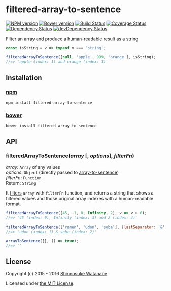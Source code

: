 # filtered-array-to-sentence

[![NPM version](https://img.shields.io/npm/v/filtered-array-to-sentence.svg)](https://www.npmjs.com/package/filtered-array-to-sentence)
[![Bower version](https://img.shields.io/bower/v/filtered-array-to-sentence.svg)](https://github.com/shinnn/filtered-array-to-sentence/releases)
[![Build Status](https://travis-ci.org/shinnn/filtered-array-to-sentence.svg?branch=master)](https://travis-ci.org/shinnn/filtered-array-to-sentence)
[![Coverage Status](https://img.shields.io/coveralls/shinnn/filtered-array-to-sentence.svg)](https://coveralls.io/r/shinnn/filtered-array-to-sentence)
[![Dependency Status](https://david-dm.org/shinnn/filtered-array-to-sentence.svg)](https://david-dm.org/shinnn/filtered-array-to-sentence)
[![devDependency Status](https://david-dm.org/shinnn/filtered-array-to-sentence/dev-status.svg)](https://david-dm.org/shinnn/filtered-array-to-sentence#info=devDependencies)

Filter an array and produce a human-readable result as a string

```javascript
const isString = v => typeof v === 'string';

filteredArrayToSentence([null, 'apple', 999, 'orange'], isString);
//=> 'apple (index: 1) and orange (index: 3)'
```

## Installation

### [npm](https://www.npmjs.com/)

```
npm install filtered-array-to-sentence
```

### [bower](http://bower.io/)

```
bower install filtered-array-to-sentence
```

## API

### filteredArrayToSentence(*array* [, *options*], *filterFn*)

*array*: `Array` of any values  
*options*: `Object` (directly passed to [array-to-sentence](https://github.com/shinnn/array-to-sentence#arraytosentencearray--options))  
*filterFn*: `Function`  
Return: `String`

It [filters](https://developer.mozilla.org/jdocs/Web/JavaScript/Reference/Global_Objects/Array/filter) `array` with `filterFn` function, and returns a string that shows a filtered values and those original array indexes with a human-readable format.

```javascript
filteredArrayToSentence([45, -1, 0, Infinity, 2], v => v > 0);
//=> '45 (index: 0), Infinity (index: 3) and 2 (index: 4)'

filteredArrayToSentence(['ramen', 'udon', 'soba'], {lastSeparator: '&'}, s => s.length < 5);
//=> 'udon (index: 1) & soba (index: 2)'

arrayToSentence([], () => true);
//=> ''
```

## License

Copyright (c) 2015 - 2016 [Shinnosuke Watanabe](https://github.com/shinnn)

Licensed under [the MIT License](./LICENSE).
